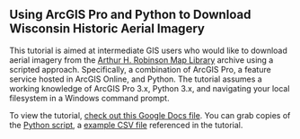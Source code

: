 ## Using ArcGIS Pro and Python to Download Wisconsin Historic Aerial Imagery
This tutorial is aimed at intermediate GIS users who would like to download aerial imagery from the [Arthur H. Robinson Map Library](https://geography.wisc.edu/maplibrary/) archive using a scripted  approach.  Specifically,  a combination of ArcGIS Pro, a feature service hosted in ArcGIS Online, and Python. The tutorial assumes a working knowledge of ArcGIS Pro 3.x, Python 3.x, and navigating your local filesystem in a Windows command prompt.

To view the tutorial, [check out this Google Docs file](https://docs.google.com/document/d/1cNqa6q0hVlUs8hs4nbY191wWW60NW6n-ANjXI9fkutQ/edit?usp=sharing).   You can grab copies of the [Python script](https://github.com/WIStCart/tutorials/releases/download/Historic-Aerial-Imagery-25.01.17/download.py), a [example CSV file](https://raw.githubusercontent.com/WIStCart/tutorials/refs/heads/historic-aerial-imagery/sample.csv) referenced in the tutorial.